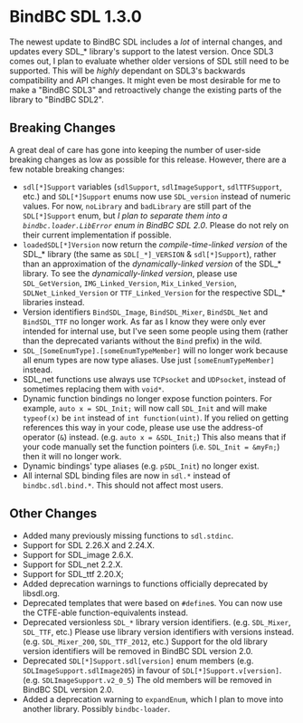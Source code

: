 # BindBC SDL 1.3.0
The newest update to BindBC SDL includes a *lot* of internal changes, and updates every SDL_* library's support to the latest version.
Once SDL3 comes out, I plan to evaluate whether older versions of SDL still need to be supported. This will be _highly_ dependant on SDL3's backwards compatibility and API changes. It might even be most desirable for me to make a "BindBC SDL3" and retroactively change the existing parts of the library to "BindBC SDL2".

## Breaking Changes
A great deal of care has gone into keeping the number of user-side breaking changes as low as possible for this release. However, there are a few notable breaking changes:

- `sdl[*]Support` variables (`sdlSupport`, `sdlImageSupport`, `sdlTTFSupport`, etc.) and `SDL[*]Support` enums now use `SDL_version` instead of numeric values. For now, `noLibrary` and `badLibrary` are still part of the `SDL[*]Support` enum, but _I plan to separate them into a `bindbc.loader.LibError` enum in BindBC SDL 2.0_. Please do not rely on their current implementation if possible.
- `loadedSDL[*]Version` now return the _compile-time-linked version_ of the SDL_* library (the same as `SDL[_*]_VERSION` & `sdl[*]Support`), rather than an approximation of the _dynamically-linked version_ of the SDL_* library. To see the _dynamically-linked version_, please use `SDL_GetVersion`, `IMG_Linked_Version`, `Mix_Linked_Version`, `SDLNet_Linked_Version` or `TTF_Linked_Version` for the respective SDL_* libraries instead.
- Version identifiers `BindSDL_Image`, `BindSDL_Mixer`, `BindSDL_Net` and `BindSDL_TTF` no longer work. As far as I know they were only ever intended for internal use, but I've seen some people using them (rather than the deprecated variants without the `Bind` prefix) in the wild.
- `SDL_[SomeEnumType].[someEnumTypeMember]` will no longer work because all enum types are now type aliases. Use just `[someEnumTypeMember]` instead.
- SDL_net functions use always use `TCPsocket` and `UDPsocket`, instead of sometimes replacing them with `void*`.
- Dynamic function bindings no longer expose function pointers. For example, `auto x = SDL_Init;` will now call `SDL_Init` and will make `typeof(x)` be `int` instead of `int function(uint)`. If you relied on getting references this way in your code, please use use the address-of operator (`&`) instead. (e.g. `auto x = &SDL_Init;`) This also means that if your code manually set the function pointers (i.e. `SDL_Init = &myFn;`) then it will no longer work.
- Dynamic bindings' type aliases (e.g. `pSDL_Init`) no longer exist.
- All internal SDL binding files are now in `sdl.*` instead of `bindbc.sdl.bind.*`. This should not affect most users.

## Other Changes

- Added many previously missing functions to `sdl.stdinc`.
- Support for SDL 2.26.X and 2.24.X.
- Support for SDL_image 2.6.X.
- Support for SDL_net 2.2.X.
- Support for SDL_ttf 2.20.X;
- Added deprecation warnings to functions officially deprecated by libsdl.org.
- Deprecated templates that were based on `#define`s. You can now use the CTFE-able function-equivalents instead.
- Deprecated versionless `SDL_*` library version identifiers. (e.g. `SDL_Mixer`, `SDL_TTF`, etc.) Please use library version identifiers with versions instead. (e.g. `SDL_Mixer_200`, `SDL_TTF_2012`, etc.) Support for the old library version identifiers will be removed in BindBC SDL version 2.0.
- Deprecated `SDL[*]Support.sdl[version]` enum members (e.g. `SDLImageSupport.sdlImage205`) in favour of `SDL[*]Support.v[version]`. (e.g. `SDLImageSupport.v2_0_5`) The old members will be removed in BindBC SDL version 2.0.
- Added a deprecation warning to `expandEnum`, which I plan to move into another library. Possibly `bindbc-loader`.
